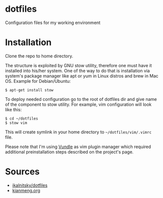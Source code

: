 dotfiles
========

Configuration files for my working environment

Installation
============

Clone the repo to home directory.

The structure is exploited by GNU stow utility, therefore one must have it installed into
his/her system. One of the way to do that is installation via system's package
manager like apt or yum in Linux distros and brew in Mac OS. Example for Debian/Ubuntu:

    $ apt-get install stow

To deploy needed configuration go to the root of dotfiles dir and give name of the
component to stow utility. For example, vim configuration will look like this:

    $ cd ~/dotfiles
    $ stow vim

This will create symlink in your home directory to `~/dotfiles/vim/.vimrc` file.

Please note that I'm using [Vundle](https://github.com/gmarik/Vundle.vim) as vim
plugin manager which required additional preinstallation steps described on
the project's page.

Sources
=======

* [ikalnitsky/dotfiles](https://github.com/ikalnitsky/dotfiles)
* [kianmeng.org](http://kianmeng.org/blog/2014/03/08/using-gnu-stow-to-manage-your-dotfiles/)

